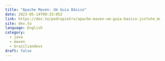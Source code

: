 ```yaml
---
title: "Apache Maven: Um Guia Básico"
date: 2023-05-14T00:33:05Z
link: https://dev.to/pedropietro/apache-maven-um-guia-basico-jcn?utm_medium=RSS&utm_source=news.12bit.vn
site: dev.to
language: English
category:
  - java
  - maven
  - braziliandevs
draft: false
---
```

